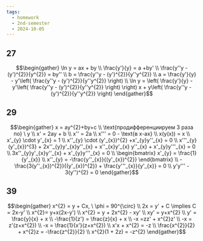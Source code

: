 ```yaml
---
tags:
  - homework
  - 2nd-semester
  - 2024-10-05
---
```


## 27

$$\begin{gather}
\ln y = ax + by \\
\frac{y'}{y} = a +by' \\
\frac{y''y - (y')^{2}}{y^{2}} = by'' \\
b = \frac{y''y - (y')^{2}}{y''y^{2}} \\
a = \frac{y'}{y} - y'\left( \frac{y''y - (y')^{2}}{y''y^{2}} \right) \\
\ln y = \left( \frac{y'}{y} - y'\left( \frac{y''y - (y')^{2}}{y''y^{2}} \right) \right) x + y\left( \frac{y''y - (y')^{2}}{y''y^{2}} \right) 
\end{gather}$$

## 29

$$\begin{gather}
x = ay^{2}+by+c \\ 
\text{продифференциируем 3 раза по} \ y \\
x' = 2ay + b \\
x'' = 2a \\
x''' = 0 - \text{в x-ах} \\
x(y(x)) = x \\
x'_{y} \cdot y'_{x} = 1 \\
x''_{y} \cdot (y'_{x})^{2} +x'_{y}y''_{x} = 0 \\
x'''_{y}(y'_{x})^{3} + 2x''_{y}y'_{x}y''_{x} + x''_{x}y'_{x} y''_{x} + x'_{y}y'''_{x} = 0 \\
3x''_{y}y'_{x}y''_{x} + x'_{y}y'''_{x} = 0 \\
\begin{bmatrix}
x'_{y} = \frac{1}{y'_{x}} \\
x''_{y} = -\frac{y''_{x}}{(y'_{x})^{2}}
\end{bmatrix} \\
-\frac{3(y''_{x})^{2}}{(y'_{x})^{2}} + \frac{y'''_{x}}{y'_{x}} = 0 \\
y'y''' - 3(y'')^{2} = 0
\end{gather}$$

## 39

$$\begin{gather}
x^{2} = y + Cx, \ \phi = 90^{\circ} \\
2x = y' + C \implies C = 2x-y' \\
x^{2}= y+x(2x-y') \\
x^{2} = y + 2x^{2} - xy' \\
xy' = y+x^{2} \\
y' = \frac{y}{x} + x \\
-\frac{1}{z'} = \frac{z}{x} + x \\
-x =zz' + x^{2}z' \\
-x = z'(z+x^{2}) \\
-x = \frac{1}{x'}(z+x^{2}) \\
x'x + x^{2} = -z \\
\frac{x^{2}}{2} + x^{2}z = -\frac{z^{2}}{2} \\
x^{2}(1 + 2z) = -z^{2}
\end{gather}$$ 

